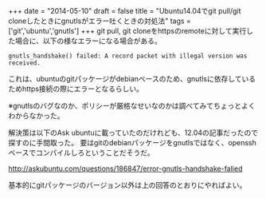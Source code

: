 
+++
date = "2014-05-10"
draft = false
title = "Ubuntu14.04でgit pull/git cloneしたときにgnutlsがエラー吐くときの対処法"
tags  = ['git','ubuntu','gnutls']
+++
git pull, git cloneをhttpsのremoteに対して実行した場合に、以下の様なエラーになる場合がある。

```
gnutls_handshake() failed: A record packet with illegal version was received.
```

これは、ubuntuのgitパッケージがdebianベースのため、gnutlsに依存しているためhttps接続の際にエラーとなるらしい。


※gnutlsのバグなのか、ポリシーが厳格なせいなのかは調べてみてちょっとよくわからなかった。

解決策は以下のAsk ubuntuに載っていたのだけれども、12.04の記事だったので探すのに手間取った。
要はgitのdebianパッケージをgnutlsではなく、opensshベースでコンパイルしろということだそうだ。

http://askubuntu.com/questions/186847/error-gnutls-handshake-falied

基本的にgitパッケージのバージョン以外は上の回答のとおりにやればよい。
	
